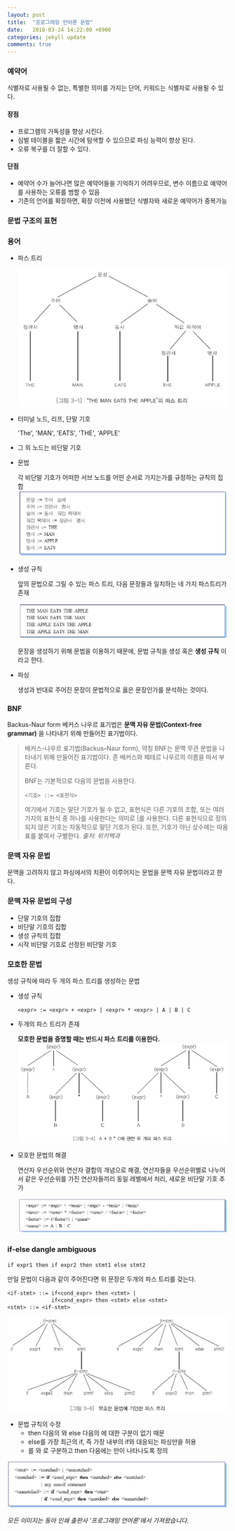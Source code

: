 ```yaml
---
layout: post
title:  "프로그래밍 언어론 문법"
date:   2018-03-24 14:22:00 +0900
categories: jekyll update
comments: true
---
```


### 예약어
식별자로 사용될 수 없는, 특별한 의미를 가지는 단어, 키워드는 식별자로 사용될 수 있다.

#### 장점

* 프로그램의 가독성을 향상 시킨다.
* 심벌 테이블을 짧은 시간에 탐색할 수 있으므로 파싱 능력이 향상 된다.
* 오류 복구를 더 잘할 수 있다.

#### 단점

* 예약어 수가 늘어나면 많은 예약어들을 기억하기 어려우므로, 변수 이름으로 예약어를 사용하는 오류를 범할 수 있음
* 기존의 언어를 확장하면, 확장 이전에 사용했던 식별자와 새로운 예약어가 중복가능

### 문법 구조의 표현

### 용어

* 파스 트리

  ![parseTree](https://raw.githubusercontent.com/gwnuysw/gwnuysw.github.io/master/_images/parseTree.png)

* 터미널 노드, 리프, 단말 기호

  'The', 'MAN', 'EATS', 'THE', 'APPLE'

* 그 외 노드는 비단말 기호

* 문법

  각 비단말 기호가 어떠한 서브 노드를 어떤 순서로 가지는가를 규정하는 규칙의
  집합
  ![grammar](https://raw.githubusercontent.com/gwnuysw/gwnuysw.github.io/master/_images/grammar.png)

* 생성 규칙

  앞의 문법으로 그릴 수 있는 파스 트리, 다음 문장들과 일치하는 네 가지 파스트리가 존재

  ![Strings](https://raw.githubusercontent.com/gwnuysw/gwnuysw.github.io/master/_images/fourString.png)

   문장을 생성하기 위해 문법을 이용하기 때문에, 문법 규칙을 생성 혹은 **생성 규칙** 이라고 한다.

* 파싱

  생성과 반대로 주어진 문장이 문법적으로 옳은 문장인가를 분석하는 것이다.

### BNF
Backus-Naur form 베커스 나우르 표기법은 **문맥 자유 문법(Context-free grammar)** 을 나타내기 위해 만들어진 표기법이다.

>배커스-나우르 표기법(Backus–Naur form), 약칭 BNF는 문맥 무관 문법을 나타내기 위해 만들어진 표기법이다. 존 배커스와 페테르 나우르의 이름을 따서 부른다.
>
>BNF는 기본적으로 다음의 문법을 사용한다.
>
> `<기호> ::= <표현식>`
>
>여기에서 기호는 말단 기호가 될 수 없고, 표현식은 다른 기호의 조합, 또는 여러 가지의 표현식 중 하나를 사용한다는 의미로 \|를 사용한다. 다른 표현식으로 정의되지 않은 기호는 자동적으로 말단 기호가 된다. 또한, 기호가 아닌 상수에는 따옴표를 붙여서 구별한다. _출처: 위키백과_

### 문맥 자유 문법

문맥을 고려하지 않고 파싱에서의 치환이 이루어지는 문법을 문맥 자유 문법이라고 한다.

### 문맥 자유 문법의 구성

* 단말 기호의 집합
* 비단말 기호의 집합
* 생성 규칙의 집합
* 시작 비단말 기호로 선정된 비단말 기호

### 모호한 문법

생성 규칙에 따라 두 개의 파스 트리를 생성하는 문법

* 생성 규칙

  ```
  <expr> := <expr> + <expr> | <expr> * <expr> | A | B | C
  ```

* 두개의 파스 트리가 존재

  **모호한 문법을 증명할 때는 반드시 파스 트리를 이용한다.**
  ![ambiguous](https://raw.githubusercontent.com/gwnuysw/gwnuysw.github.io/master/_images/amniguousGrammar.png)

* 모호한 문법의 해결

  연산자 우선순위와 연산자 결합의 개념으로 해결, 연산자들을 우선순위별로 나누어서 같은 우선순위를 가진 연산자들끼리 동일 레벨에서 처리, 새로운 비단말 기호 추가

  ![fixambig](https://raw.githubusercontent.com/gwnuysw/gwnuysw.github.io/master/_images/fixAmbig.png)

### if-else dangle ambiguous

`if expr1 then if expr2 then stmt1 else stmt2`

만일 문법이 다음과 같이 주어진다면 위 문장은 두개의 파스 트리를 갖는다.
```
<if-stmt> ::= if<cond_expr> then <stmt> |
              if<cond_expr> then <stmt> else <stmt>
<stmt> ::= <if-stmt>
```
![ifambiguous](https://raw.githubusercontent.com/gwnuysw/gwnuysw.github.io/master/_images/ifambiguous.png)

* 문법 규칙의 수정
  * then 다음의 <stmt>와 else 다음의 <stmt>에 대한 구분이 없기 때문
  * else를 가장 최근의 if, 즉 가장 내부의 if와 대응되는 파싱만을 허용
  * <stmt>를 <matched>와 <unmatched>로 구분하고 then 다음에는 <matched>만이 나타나도록 정의

![fixif](https://raw.githubusercontent.com/gwnuysw/gwnuysw.github.io/master/_images/fixif.png)


_모든 이미지는 동아 인쇄 출판사 '프로그래밍 언어론'에서 가져왔습니다._
